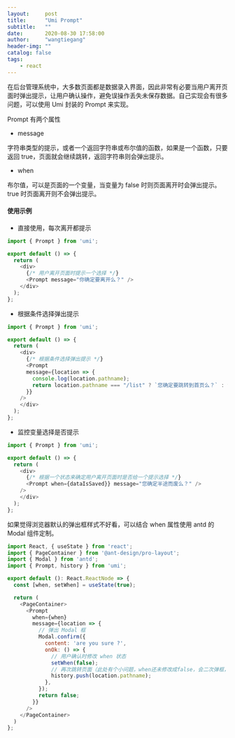 ```yaml
---
layout:     post
title:      "Umi Prompt"
subtitle:   ""
date:       2020-08-30 17:58:00
author:     "wangtiegang"
header-img: ""
catalog: false
tags:
    - react
---
```


在后台管理系统中，大多数页面都是数据录入界面，因此非常有必要当用户离开页面时弹出提示，让用户确认操作，避免误操作丢失未保存数据。自己实现会有很多问题，可以使用 Umi 封装的 Prompt 来实现。

Prompt 有两个属性

* message

字符串类型的提示，或者一个返回字符串或布尔值的函数，如果是一个函数，只要返回 true，页面就会继续跳转，返回字符串则会弹出提示。

* when

布尔值，可以是页面的一个变量，当变量为 false 时则页面离开时会弹出提示。 true 时页面离开则不会弹出提示。

#### 使用示例

* 直接使用，每次离开都提示

```javascript
import { Prompt } from 'umi';

export default () => {
  return (
    <div>
      {/* 用户离开页面时提示一个选择 */}
      <Prompt message="你确定要离开么？" />
    </div>
  );
};
```

* 根据条件选择弹出提示

```javascript
import { Prompt } from 'umi';

export default () => {
  return (
    <div>
      {/* 根据条件选择弹出提示 */}
      <Prompt
      message={location => {
        console.log(location.pathname);
        return location.pathname === "/list" ? `您确定要跳转到首页么？` : true;
      }}
    />
    </div>
  );
};
```

* 监控变量选择是否提示

```javascript
import { Prompt } from 'umi';

export default () => {
  return (
    <div>
      {/* 根据一个状态来确定用户离开页面时是否给一个提示选择 */}
      <Prompt when={dataIsSaved}} message="您确定半途而废么？" />
    />
    </div>
  );
};
```

如果觉得浏览器默认的弹出框样式不好看，可以结合 when 属性使用 antd 的 Modal 组件定制。

```javascript
import React, { useState } from 'react';
import { PageContainer } from '@ant-design/pro-layout';
import { Modal } from 'antd';
import { Prompt, history } from 'umi';

export default (): React.ReactNode => {
  const [when, setWhen] = useState(true);

  return (
    <PageContainer>
      <Prompt
        when={when}
        message={location => {
          // 弹出 Modal 框
          Modal.confirm({
            content: 'are you sure ?',
            onOk: () => {
              // 用户确认时修改 when 状态
              setWhen(false);
              // 再次跳转页面（此处有个小问题，when还未修改成false，会二次弹框，可解决）
              history.push(location.pathname);
            },
          });
          return false;
        }}
      />
    </PageContainer>
  )
};
```
